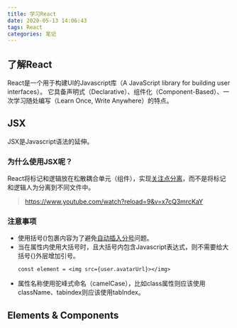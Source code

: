 ```yaml
---
title: 学习React
date: 2020-05-13 14:06:43
tags: React
categories: 笔记
---
```


## 了解React

React是一个用于构建UI的Javascript库（A JavaScript library for building user interfaces）。
它具备声明式（Declarative）、组件化（Component-Based）、一次学习随处编写（Learn Once, Write Anywhere）的特点。

## JSX

JSX是Javascript语法的延伸。

### 为什么使用JSX呢？
React将标记和逻辑放在松散耦合单元（组件），实现[关注点分离](https://en.wikipedia.org/wiki/Separation_of_concerns)，而不是将标记和逻辑人为分离到不同文件中。

> https://www.youtube.com/watch?reload=9&v=x7cQ3mrcKaY

### 注意事项
- 使用括号()包裹内容为了避免[自动插入分号](https://stackoverflow.com/questions/2846283/what-are-the-rules-for-javascripts-automatic-semicolon-insertion-asi)问题。
- 当在属性内使用大括号时，且大括号内包含Javascript表达式，则不需要给大括号{}外层增加引号。
  ```
  const element = <img src={user.avatarUrl}></img>
  ```
- 属性名称使用驼峰式命名（camelCase），比如class属性则应该使用className、tabindex则应该使用tabIndex。

## Elements & Components
